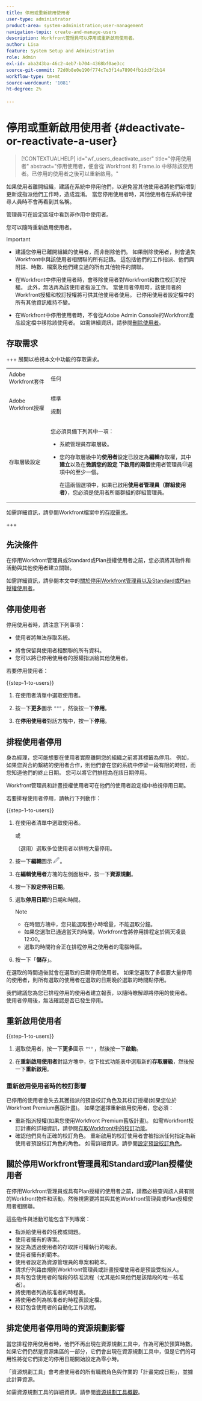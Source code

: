 ```yaml
---
title: 停用或重新啟用使用者
user-type: administrator
product-area: system-administration;user-management
navigation-topic: create-and-manage-users
description: Workfront管理員可以停用或重新啟用使用者。
author: Lisa
feature: System Setup and Administration
role: Admin
exl-id: aba243ba-46c2-4eb7-b704-4368bf0ae3cc
source-git-commit: 72d0b8e0e190f774c7e3f14a78904fb1dd3f2b14
workflow-type: tm+mt
source-wordcount: '1081'
ht-degree: 2%

---
```


# 停用或重新啟用使用者 {#deactivate-or-reactivate-a-user}

>[!CONTEXTUALHELP]
>id="wf_users_deactivate_user"
>title="停用使用者"
>abstract="停用使用者，便會從 Workfront 和 Frame.io 中移除該使用者。已停用的使用者之後可以重新啟用。"

<!--Audited 5/2025-->

<!--

>[!IMPORTANT]
>
>The procedure described on this page applies only to organizations that have not yet been onboarded to the Admin Console. If your organization has been onboarded to the Adobe Admin Console, you must perform this action through the Adobe Admin Console.
>
>For instructions on deactivating a user in the Adobe Admin Console, see the section "Remove users" in the article [Manage users individually](https://helpx.adobe.com/tw/enterprise/using/manage-users-individually.html) or contact your Adobe Admin Console Administrator.
>
>For a list of procedures that differ based on whether your organization has been onboarded to the Adobe Admin Console, see [Platform-based administration differences (Adobe Workfront/Adobe Business Platform)](../../../administration-and-setup/get-started-wf-administration/actions-in-admin-console.md).

-->

如果使用者離開組織，建議在系統中停用他們，以避免當其他使用者將他們新增到更新或指派他們工作時，造成混淆。 當您停用使用者時，其他使用者在系統中搜尋人員時不會再看到其名稱。

管理員可在設定區域中看到非作用中使用者。

您可以隨時重新啟用使用者。

>[!IMPORTANT]
>
>* 建議您停用已離開組織的使用者，而非刪除他們。 如果刪除使用者，則會遺失Workfront中與該使用者相關聯的所有記錄。 這包括他們的工作指派、他們與附註、時數、檔案及他們建立過的所有其他物件的關聯。
>
>* 在Workfront中停用使用者時，會移除使用者對Workfront和數位校訂的授權。 此外，無法再為該使用者指派工作。 當使用者停用時，該使用者的Workfront授權和校訂授權將可供其他使用者使用。 已停用使用者設定檔中的所有其他資訊維持不變。
>
>* 在Workfront中停用使用者時，不會從Adobe Admin Console的Workfront產品設定檔中移除該使用者。 如需詳細資訊，請參閱[刪除使用者](../../../administration-and-setup/add-users/create-and-manage-users/delete-a-user.md)。


## 存取需求

+++ 展開以檢視本文中功能的存取需求。

<table style="table-layout:auto"> 
 <col> 
 <col> 
 <tbody> 
  <tr> 
   <td>Adobe Workfront套件</td> 
   <td><p>任何</p></td> 
  </tr> 
  <tr> 
   <td>Adobe Workfront授權</td> 
   <td><p>標準</p><p>規劃</p></td> 
  </tr> 
  <tr> 
   <td>存取層級設定</td> 
   <td> <p>您必須具備下列其中一項：</p> 
    <ul> 
     <li> <p>系統管理員存取層級。 </li> 
     <li> <p>您的存取層級中的<b>使用者</b>設定已設定為<b>編輯</b>存取權，其中<b>建立</b>以及在<b>微調您的設定</b> <b>下啟用的兩個</b>使用者管理員<img src="assets/gear-icon-in-access-levels.png">選項中的至少一個。 </p> <p>在這兩個選項中，如果已啟用<b>使用者管理員（群組使用者）</b>，您必須是使用者所屬群組的群組管理員。</p> </li> 
    </ul> </td> 
  </tr> 
 </tbody> 
</table>

如需詳細資訊，請參閱Workfront檔案中的[存取需求](/help/quicksilver/administration-and-setup/add-users/access-levels-and-object-permissions/access-level-requirements-in-documentation.md)。

+++

## 先決條件

在停用Workfront管理員或Standard或Plan授權使用者之前，您必須將其物件和活動與其他使用者建立關聯。

如需詳細資訊，請參閱本文中的[關於停用Workfront管理員以及Standard或Plan授權使用者](#about-deactivating-workfront-administrators-and-plan-license-users)。

## 停用使用者

停用使用者時，請注意下列事項：

* 使用者將無法存取系統。
<!--* The user will be removed from Frame.io review links, assets, projects, and accounts.
   * Reactivating the user does not automatically add them back to the Frame.io items. You must reassign the user manually to Workfront projects, tasks, and assets that require Frame.io collaboration.-->
* 將會保留與使用者相關聯的所有資料。
* 您可以將已停用使用者的授權指派給其他使用者。

若要停用使用者：

{{step-1-to-users}}

1. 在使用者清單中選取使用者。
1. 按一下&#x200B;**更多**&#x200B;圖示![更多圖示](assets/more-icon.png)，然後按一下&#x200B;**停用**。

1. 在&#x200B;**停用使用者**&#x200B;對話方塊中，按一下&#x200B;**停用**。

## 排程使用者停用

身為經理，您可能想要在使用者實際離開您的組織之前將其標籤為停用。 例如，如果您與合約繫結的使用者合作，則他們會在您的系統中停留一段有限的時間，而您知道他們的終止日期。 您可以將它們排程為在該日期停用。

Workfront管理員和計畫授權使用者可在他們的使用者設定檔中檢視停用日期。

若要排程使用者停用，請執行下列動作：

{{step-1-to-users}}

1. 在使用者清單中選取使用者。

   或

   （選用）選取多位使用者以排程大量停用。

1. 按一下&#x200B;**編輯**&#x200B;圖示![編輯圖示](assets/edit-icon.png)。
1. 在&#x200B;**編輯使用者**&#x200B;方塊的左側面板中，按一下&#x200B;**資源規劃**。
1. 按一下&#x200B;**設定停用日期**。

1. 選取&#x200B;**停用日期**&#x200B;的日期和時間。

   >[!NOTE]
   >
   >* 在時間方塊中，您只能選取整小時增量，不能選取分鐘。
   >* 如果您選取已通過當天的時間，Workfront會將停用排程定於隔天凌晨12:00。
   >* 選取的時間符合正在排程停用之使用者的電腦時區。

1. 按一下「**儲存**」。

在選取的時間過後就會在選取的日期停用使用者。 如果您選取了多個要大量停用的使用者，則所有選取的使用者在選取的日期晚於選取的時間點停用。

我們建議您為您已排程停用的使用者建立報表，以隨時瞭解即將停用的使用者。 使用者停用後，無法確認是否已發生停用。

## 重新啟用使用者

{{step-1-to-users}}

1. 選取使用者，按一下&#x200B;**更多**&#x200B;圖示![更多圖示](assets/more-icon.png)，然後按一下&#x200B;**啟動**。

1. 在&#x200B;**重新啟用使用者**&#x200B;對話方塊中，從下拉式功能表中選取新的&#x200B;**存取層級**，然後按一下&#x200B;**重新啟用**。
<!--
### Asset review and approval impact when you reactivate a user

Deactivated users lose access to their assigned Frame.io accounts as well as assigned projects, assets, and review links. If you choose to reactivate the user, you must manually reassign them to projects, tasks, and assets that require Frame.io collaboration. -->

### 重新啟用使用者時的校訂影響

已停用的使用者會失去其獲指派的預設校訂角色及其校訂授權(如果您位於Workfront Premium舊版計畫)。 如果您選擇重新啟用使用者，您必須：

* 重新指派授權(如果您使用Workfront Premium舊版計畫)。 如需Workfront校訂計畫的詳細資訊，請參閱[存取Workfront中的校訂功能](../../../administration-and-setup/manage-workfront/configure-proofing/access-to-proofing-functionality.md)。
* 確認他們具有正確的校訂角色。 重新啟用的校訂使用者會被指派任何指定為新使用者預設校訂角色的角色。 如需詳細資訊，請參閱[設定預設校訂角色](../../../administration-and-setup/manage-workfront/configure-proofing/configure-default-proofing-roles.md)。

## 關於停用Workfront管理員和Standard或Plan授權使用者

在停用Workfront管理員或具有Plan授權的使用者之前，請務必檢查與該人員有關的Workfront物件和活動，然後視需要將其與其他Workfront管理員或Plan授權使用者相關聯。

這些物件與活動可能包含下列專案：

* 指派給使用者的任務或問題。
* 使用者擁有的專案。
* 設定為透過使用者的存取許可權執行的報表。
* 使用者擁有的範本。
* 使用者設定為資源管理員的專案和範本。
* 請求佇列路由規則Workfront管理員或計畫授權使用者是預設受指派人。
* 具有包含使用者的階段的核准流程（尤其是如果他們是該階段的唯一核准者）。
* 將使用者列為核准者的時程表。
* 將使用者列為核准者的時程表設定檔。
* 校訂包含使用者的自動化工作流程。

## 排定使用者停用時的資源規劃影響

當您排程停用使用者時，他們不再出現在資源規劃工具中，作為可用於預算時數。 如果它們仍然是資源集區的一部分，它們會出現在資源規劃工具中，但是它們的可用性將從它們排定的停用日期開始設定為零小時。

「資源規劃工具」會考慮使用者的所有職務角色與作業的「計畫完成日期」，並據此計算資源。

如需資源規劃工具的詳細資訊，請參閱[資源規劃工具概觀](../../../resource-mgmt/resource-planning/get-started-resource-planner.md)。

